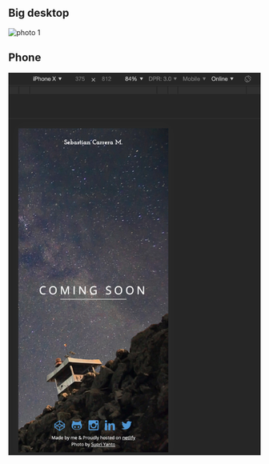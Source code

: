 ## Big desktop

<img src="/assets/img/Screen-1.png" alt="photo 1"/>

## Phone

<img src="/assets/img/Screen-2.png" alt="photo 2" width="800"/>
